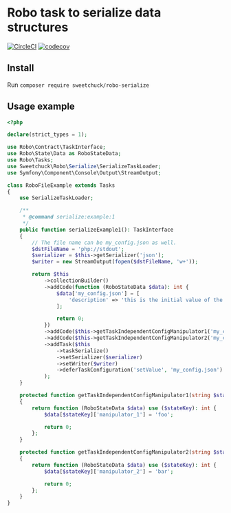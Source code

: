 # Robo task to serialize data structures

[![CircleCI](https://circleci.com/gh/Sweetchuck/robo-serialize/tree/1.x.svg?style=svg)](https://circleci.com/gh/Sweetchuck/robo-serialize/?branch=1.x)
[![codecov](https://codecov.io/gh/Sweetchuck/robo-serialize/branch/1.x/graph/badge.svg?token=M7avP9BiV1)](https://app.codecov.io/gh/Sweetchuck/robo-serialize/branch/1.x)


## Install

Run `composer require sweetchuck/robo-serialize`


## Usage example

```php
<?php

declare(strict_types = 1);

use Robo\Contract\TaskInterface;
use Robo\State\Data as RoboStateData;
use Robo\Tasks;
use Sweetchuck\Robo\Serialize\SerializeTaskLoader;
use Symfony\Component\Console\Output\StreamOutput;

class RoboFileExample extends Tasks
{
    use SerializeTaskLoader;

    /**
     * @command serialize:example:1
     */
    public function serializeExample1(): TaskInterface
    {
        // The file name can be my_config.json as well.
        $dstFileName = 'php://stdout';
        $serializer = $this->getSerializer('json');
        $writer = new StreamOutput(fopen($dstFileName, 'w+'));

        return $this
            ->collectionBuilder()
            ->addCode(function (RoboStateData $data): int {
                $data['my_config.json'] = [
                    'description' => 'this is the initial value of the my_config.json',
                ];

                return 0;
            })
            ->addCode($this->getTaskIndependentConfigManipulator1('my_config.json'))
            ->addCode($this->getTaskIndependentConfigManipulator2('my_config.json'))
            ->addTask($this
                ->taskSerialize()
                ->setSerializer($serializer)
                ->setWriter($writer)
                ->deferTaskConfiguration('setValue', 'my_config.json')
            );
    }

    protected function getTaskIndependentConfigManipulator1(string $stateKey): \Closure
    {
        return function (RoboStateData $data) use ($stateKey): int {
            $data[$stateKey]['manipulator_1'] = 'foo';

            return 0;
        };
    }

    protected function getTaskIndependentConfigManipulator2(string $stateKey): \Closure
    {
        return function (RoboStateData $data) use ($stateKey): int {
            $data[$stateKey]['manipulator_2'] = 'bar';

            return 0;
        };
    }
}
```
